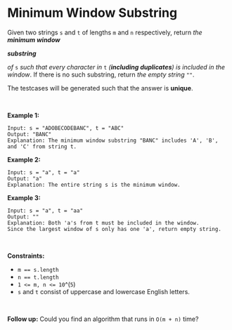 # Minimum Window Substring


Given two strings `s` and `t` of lengths `m` and `n` respectively,
return *the **minimum window***

***substring***

*of* `s` *such that every character in* `t` *(**including duplicates**)
is included in the window*. If there is no such substring, return *the
empty string* `""`.

The testcases will be generated such that the answer is **unique**.

 

**Example 1:**

    Input: s = "ADOBECODEBANC", t = "ABC"
    Output: "BANC"
    Explanation: The minimum window substring "BANC" includes 'A', 'B', and 'C' from string t.

**Example 2:**

    Input: s = "a", t = "a"
    Output: "a"
    Explanation: The entire string s is the minimum window.

**Example 3:**

    Input: s = "a", t = "aa"
    Output: ""
    Explanation: Both 'a's from t must be included in the window.
    Since the largest window of s only has one 'a', return empty string.

 

**Constraints:**

- `m == s.length`
- `n == t.length`
- `1 <= m, n <= 10`^(`5`)
- `s` and `t` consist of uppercase and lowercase English letters.

 

**Follow up:** Could you find an algorithm that runs in `O(m + n)` time?
